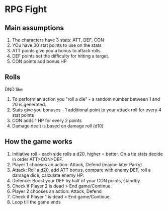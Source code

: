 # RPG Fight
## Main assumptions
1. The characters have 3 stats: ATT, DEF, CON
2. YOu have 30 stat points to use on the stats
3. ATT points give you a bonus to attack rolls.
4. DEF points set the difficulty for hitting a target.
5. CON points add bonus HP

## Rolls
DND like
1. To perform an action you "roll a die" - a random number between 1 and 20 is generated.
2. Stats give you bonuses - 1 additional point to your attack roll for every 4 stat points
3. CON adds 1 HP for every 2 points
4. Damage dealt is based on damage roll (d10)

## How the game works
1. Initiative roll - each side rolls a d20, higher = better. On a tie stats decide in order ATT>CON>DEF.
2. Player 1 chooses an action: Attack, Defend (maybe later Parry)
3. Attack: Roll a d20, add ATT bonus, compare with enemy DEF, roll a damage dice, calculate enemy HP.
4. Defence: Boost your DEF by half of your CON points, standby.
5. Check if Player 2 is dead > End game/Continue.
6. Player 2 chooses an action: Attack, Defend
7. Check if Player 1 is dead > End game/Continue.
8. Loop till the game ends







